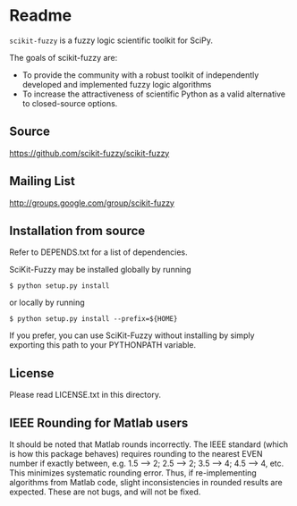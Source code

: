 Readme
======
`scikit-fuzzy` is a fuzzy logic scientific toolkit for SciPy.

The goals of scikit-fuzzy are:
* To provide the community with a robust toolkit of independently developed and implemented fuzzy logic algorithms
* To increase the attractiveness of scientific Python as a valid alternative to closed-source options.

Source
------
https://github.com/scikit-fuzzy/scikit-fuzzy

Mailing List
------------
http://groups.google.com/group/scikit-fuzzy

Installation from source
------------------------
Refer to DEPENDS.txt for a list of dependencies.

SciKit-Fuzzy may be installed globally by running

	$ python setup.py install

or locally by running

	$ python setup.py install --prefix=${HOME}

If you prefer, you can use SciKit-Fuzzy without installing by simply exporting
this path to your PYTHONPATH variable.

License
-------
Please read LICENSE.txt in this directory.

IEEE Rounding for Matlab users
------------------------------
It should be noted that Matlab rounds incorrectly. The IEEE standard (which is
how this package behaves) requires rounding to the nearest EVEN number if
exactly between, e.g. 1.5 --> 2; 2.5 --> 2; 3.5 --> 4; 4.5 --> 4, etc. This
minimizes systematic rounding error. Thus, if re-implementing algorithms from
Matlab code, slight inconsistencies in rounded results are expected. These are
not bugs, and will not be fixed.
